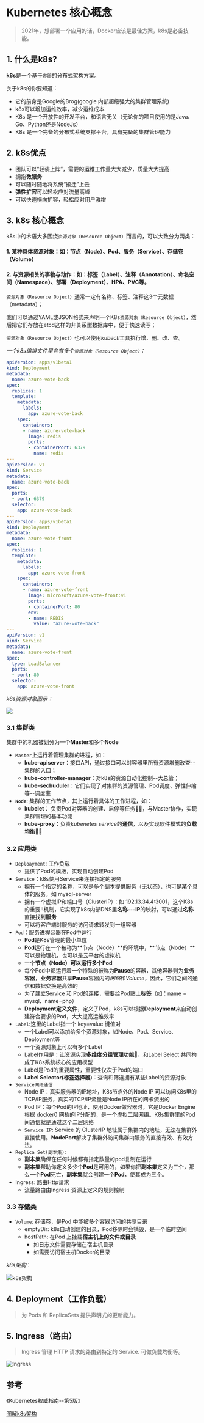 # Kubernetes 核心概念

> 2021年，想部署一个应用的话，Docker应该是最佳方案，k8s是必备技能。

## 1.  什么是k8s?

**k8s**是一个基于`容器`的分布式架构方案。

关于k8s的你要知道：
- 它的前身是Google的Brog(google 内部超级强大的集群管理系统)
- k8s可以增加运维效率，减少运维成本
- K8s 是一个开放性的开发平台，和语言无关（无论你的项目使用的是Java、Go、Python还是NodeJs）
- K8s 是一个完备的分布式系统支撑平台，具有完备的集群管理能力

## 2. k8s优点

- 团队可以“轻装上阵”，需要的运维工作量大大减少，质量大大提高
- 拥抱**微服务**
- 可以随时随地将系统“搬迁”上云
- **弹性扩容**可以轻松应对流量高峰
- 可以快速横向扩容，轻松应对用户激增

## 3. k8s 核心概念

k8s中的术语大多围绕`资源对象（Resource Object）`而言的，可以大致分为两类：

#### 1. 某种具体资源对象：如：节点（Node）、Pod、服务（Service）、存储卷（Volume）

#### 2. 与资源相关的事物与动作：如：标签（Label）、注释（Annotation）、命名空间（Namespace）、部署（Deployment）、HPA、PVC等。

`资源对象（Resource Object）`通常一定有名称、标签、注释这3个元数据（metadata）；

我们可以通过YAML或JSON格式来声明一个K8s`资源对象（Resource Object）`，然后把它们存放在etcd这样的非关系型数据库中，便于快速读写；

`资源对象（Resource Object）`也可以使用*kubectl*工具执行增、删、改、查。

*一个k8s编排文件里含有多个`资源对象（Resource Object）`：*

```yaml
apiVersion: apps/v1beta1
kind: Deployment
metadata:
  name: azure-vote-back
spec:
  replicas: 1
  template:
    metadata:
      labels:
        app: azure-vote-back
    spec:
      containers:
      - name: azure-vote-back
        image: redis
        ports:
        - containerPort: 6379
          name: redis
---
apiVersion: v1
kind: Service
metadata:
  name: azure-vote-back
spec:
  ports:
  - port: 6379
  selector:
    app: azure-vote-back
---
apiVersion: apps/v1beta1
kind: Deployment
metadata:
  name: azure-vote-front
spec:
  replicas: 1
  template:
    metadata:
      labels:
        app: azure-vote-front
    spec:
      containers:
      - name: azure-vote-front
        image: microsoft/azure-vote-front:v1
        ports:
        - containerPort: 80
        env:
        - name: REDIS
          value: "azure-vote-back"
---
apiVersion: v1
kind: Service
metadata:
  name: azure-vote-front
spec:
  type: LoadBalancer
  ports:
  - port: 80
  selector:
    app: azure-vote-front
```

*k8s资源对象图示：*

![](./img/k8s_resourceObject.jpeg)

### 3.1 集群类

集群中的机器被划分为一个**Master**和多个**Node**

- `Master`上运行着管理集群的进程，如：
  - **kube-apiserver**：接口API，通过接口可以对容器里所有资源增删改查--集群的入口；
  - **kube-controller-manager**：对k8s的资源自动化控制--大总管；
  - **kube-sechuduler**：它们实现了对集群的资源管理、Pod调度、弹性伸缩等--调度室
- **`Node`**: 集群的工作节点，其上运行着具体的工作进程，如：
  - **kubelet**： 负责Pod对容器的创建、启停等任务🌟🌟，与Master协作，实现集群管理的基本功能
  - **kube-proxy**：负责*kubenetes service*的**通信**，以及实现软件模式的**负载均衡**🌟🌟

### 3.2 应用类

- `Deploayment`: 工作负载
  - 提供了Pod的模版，实现自动创建Pod
- `Service`：k8s使用Service来连接指定的服务
  - 拥有一个指定的名称，可以是多个副本提供服务（无状态），也可是某个具体的服务，如 mysql-server
  - 拥有一个虚拟IP和端口号（ClusterIP）：如 192.13.34.4:3001，这个K8s 的重要‼️机制，它实现了k8s内部DNS里**名称---IP**的映射，可以通过**名称**直接找到**服务**
  - 可以将客户端对服务的访问请求转发到一组容器
- `Pod`：服务进程容器在Pod中运行
  - **Pod**是K8s管理的最小单位
  - **Pod**运行在一个被称为**节点（Node）**的环境中，**节点（Node）**可以是物理机，也可以是云平台的虚拟机
  - 一个**节点（Node）**可以运行多个**Pod**
  - 每个Pod中都运行着一个特殊的被称为**Pause**的容器，其他容器则为**业务容器**，**业务容器**共享**Pause**容器内的*网络*和*Volume*，因此，它们之间的通信和数据交换是高效的
  - 为了建立Service 和 Pod的连接，需要给Pod贴上**标签**（如：name = mysql、name=php）
  - **Deployment定义文件**，定义了Pod，k8s可以根据**Deployment**来自动创建符合要求的Pod，大大提高运维效率
- `Label`:这里的Label指一个 key=value 键值对
  - 一个Label可以添加给多个资源对象，如Node、Pod、Service、Deployment等
  - 一个资源对象上可以有多个Label
  - Label作用是：让资源实现**多维度分组管理功能**🌟，和Label Select 共同构成了K8s系统核心的应用模型
  - Label是Pod的重要属性，重要性仅次于Pod的端口
  - **Label Selector(标签选择器)**：查询和筛选拥有某些Label的资源对象
- `Service网络通信`
  - Node IP：真实服务器的IP地址，K8s节点外的Node IP 可以访问K8s里的TCP/IP服务，真实的TCP/IP流量是Node IP所在的网卡流出的
  - Pod IP：每个Pod的IP地址，使用Docker做容器时，它是Docker Engine根据 docker0 网桥的IP分配的，是一个虚拟二层网络。K8s集群里的Pod间通信就是通过这个二层网络
  - `Service IP`: Service 的 ClusterIP 地址属于集群内的地址，无法在集群外直接使用。**NodePort**解决了集群外访问集群内服务的直接有效、有效方法。
- `Replica Set(副本集)`:
  - **副本集**确保在任何时候都有指定数量的pod复制在运行
  - **副本集**帮助你定义多少个**Pod**是可用的，如果你把**副本集**定义为三个，那么一个**Pod**死亡，**副本集**就会创建一个**Pod**，使其成为三个。
- Ingress: 路由Http请求
  - 流量路由由Ingress 资源上定义的规则控制

### 3.3 存储类

- `Volume`: 存储卷，是Pod 中能被多个容器访问的共享目录
  - emptyDir: k8s自动创建的目录，Pod移除时会销毁，是一个临时空间
  - hostPath: 在Pod 上挂载**宿主机上的文件或目录**
    - 如日志文件需要存储在宿主机目录
    - 如需要访问宿主机Docker的目录

*k8s架构*：

![k8s架构](./img/k8s_architecture.png)

## 4. Deployment（工作负载）

> 为 Pods 和 ReplicaSets 提供声明式的更新能力。

## 5. Ingress（路由）

> Ingress 管理 HTTP 请求的路由到特定的 Service. 可做负载均衡等。

![Ingress](./img/ingress.png)

## 参考

《Kubernetes权威指南--第5版》

[图解k8s架构](https://phoenixnap.com/kb/understanding-kubernetes-architecture-diagrams)

